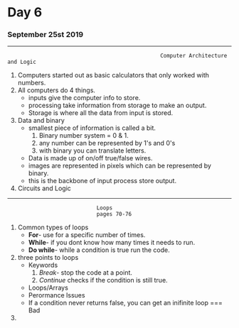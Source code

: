  # Day 6
### September 25st 2019             

------

                                                    Computer Architecture and Logic

1. Computers started out as basic calculators that only worked with numbers.
2. All computers do 4 things.
    + inputs give the computer info to store.
    + processing take information from storage to make an output.
    + Storage is where all the data from input is stored.
3. Data and binary
    + smallest piece of information is called a bit.
        1. Binary number system = 0 & 1.
        2. any number can be represented by 1's and 0's
        3. with binary you can translate letters. 
    + Data is made up of on/off true/false wires. 
    + images are represented in pixels which can be represented by binary.
    + this is the backbone of input process store output.
4. Circuits and Logic

--------------------------
                                Loops
                                pages 70-76

1. Common types of loops
    + **For**- use for a specific number of times.
    + **While**- if you dont know how many times it needs to run.
    + **Do while**- while a condition is true run the code.
2. three points to loops
    + Keywords
        1. *Break*- stop the code at a point.
        2. *Continue* checks if the condition is still true.
    + Loops/Arrays
    + Perormance Issues
    + If a condition never returns false, you can get an inifinite loop === Bad
3. 